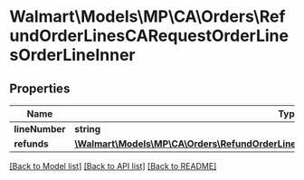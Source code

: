 # Walmart\Models\MP\CA\Orders\RefundOrderLinesCARequestOrderLinesOrderLineInner

## Properties

Name | Type | Description | Notes
------------ | ------------- | ------------- | -------------
**lineNumber** | **string** |  |
**refunds** | [**\Walmart\Models\MP\CA\Orders\RefundOrderLinesCARequestOrderLinesOrderLineInnerRefunds**](RefundOrderLinesCARequestOrderLinesOrderLineInnerRefunds.md) |  |


[[Back to Model list]](./) [[Back to API list]](../../../../../README.md#supported-apis) [[Back to README]](../../../../../README.md)
